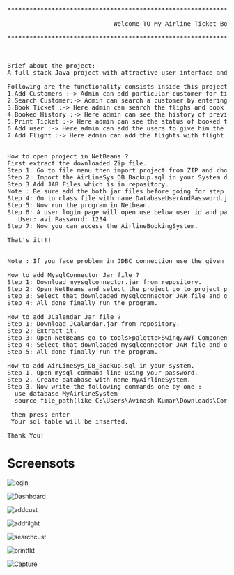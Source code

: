 <pre>
************************************************************************************************************************<br>
                             Welcome TO My Airline Ticket Booking System Project<br>
************************************************************************************************************************<br>


Brief about the project:-
A full stack Java project with attractive user interface and of several functionality based on Java Swing.

Following are the functionality consists inside this project:
1.Add Customers :-> Admin can add particular customer for ticket booking.
2.Search Customer:-> Admin can search a customer by entering the customer ID of a particular customer.
3.Book Ticket :-> Here admin can search the flighs and book the tickect for a customer easily. 
4.Booked History :-> Here admin can see the history of previous tickets booked.
5.Print Ticket :-> Here admin can see the status of booked tickets and print it by entering the valid ticket number.
6.Add user :-> Here admin can add the users to give him the access for using AirlineBookingSystem.  
7.Add Flight :-> Here admin can add the flights with flight details.


How to open project in NetBeans ?
First extract the downloaded Zip file.
Step 1: Go to file menu then import project from ZIP and choose the project from extracted folder.
Step 2: Import the AirLineSys_DB_Backup.sql in your System database.
Step 3.Add JAR Files which is in repository.
Note : Be sure add the both jar files before going for step 4. 
Step 4: Go to class file with name DatabaseUserAndPassword.java here default user and password is "root" you need to type your mysql usernamme and password.  
Step 5: Now run the program in Netbean.
Step 6: A user login page will open use below user id and passward as defaut.
   User: avi Password: 1234
Step 7: Now you can access the AirlineBookingSystem.

That's it!!!


Note : If you face problem in JDBC connection use the given mysqlconnector jar.

How to add MysqlConnector Jar file ?
Step 1: Download myysqlconnector.jar from repository.
Step 2: Open NetBeans and select the project go to project particular library left click on that select add JAR.
Step 3: Select that downloaded mysqlconnector JAR file and open it.
Step 4: All done finally run the program.

How to add JCalendar Jar file ?
Step 1: Download JCalandar.jar from repository.
Step 2: Extract it.
Step 3: Open NetBeans go to tools>palette>Swing/AWT Components a dialog box will appear select swing control then select add from JAR choose from extrcted Jcalander JAR folder go to lib folder inside lib choose Jcalandar jar then click next select all component(like JDateChooser ,JCalandar.. etc) and then next select swing controler and finally click on finish.
Step 4: Select that downloaded mysqlconnector JAR file and open it.
Step 5: All done finally run the program.

How to add AirLineSys_DB_Backup.sql in your system.
Step 1. Open mysql command line using your password.
Step 2. Create database with name MyAirlineSystem.
Step 3. Now write the following commands one by one :
  use database MyAirlineSystem
  source file_path(like C:\Users\Avinash Kumar\Downloads\Compressed\....AirLineSys_DB_Backup.sql;
  
 then press enter
 Your sql table will be inserted.

Thank You!
</pre>


<h1>Screensots</h1>


![login](https://user-images.githubusercontent.com/120415611/212031547-357cf6aa-119d-44df-b205-5c839c7b48b7.png)

![Dashboard](https://user-images.githubusercontent.com/120415611/212031773-d6572cb6-6011-49bf-98e1-4237ff7f6647.png)

![addcust](https://user-images.githubusercontent.com/120415611/212032055-d09192c3-7565-4ab0-a9e7-489b4e0e0400.png)

![addfilght](https://user-images.githubusercontent.com/120415611/212032144-5e87088a-6bc2-499c-953b-bd45d0e68acd.png)

![searchcust](https://user-images.githubusercontent.com/120415611/212032227-6d9058eb-bff2-4626-9d81-2aeee36a5f17.png)

![printtkt](https://user-images.githubusercontent.com/120415611/212032303-db71b7f4-bb94-4237-9ee7-09b7332a6c13.png)

![Capture](https://user-images.githubusercontent.com/120415611/214413925-5bbcb2af-a391-46b5-a935-c8f1dfa0567e.JPG)



